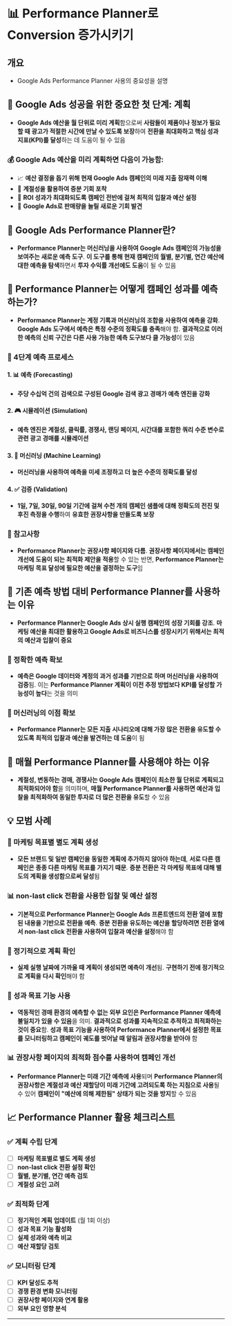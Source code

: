 # 📊 Performance Planner로 Conversion 증가시키기

## 개요
- Google Ads Performance Planner 사용의 중요성을 설명

## 🎯 Google Ads 성공을 위한 중요한 첫 단계: 계획

- **Google Ads 예산을 월 단위로 미리 계획**함으로써 **사람들이 제품이나 정보가 필요할 때 광고가 적절한 시간에 만날 수 있도록 보장**하여 **전환을 최대화하고 핵심 성과 지표(KPI)를 달성**하는 데 도움이 될 수 있음

### 💰 Google Ads 예산을 미리 계획하면 다음이 가능함:

- 📈 **예산 결정을 돕기 위해 현재 Google Ads 캠페인의 미래 지출 잠재력 이해**
- 🌟 **계절성을 활용하여 증분 기회 포착**
- 🎯 **ROI 성과가 최대화되도록 캠페인 전반에 걸쳐 최적의 입찰과 예산 설정**
- 🚀 **Google Ads로 판매량을 늘릴 새로운 기회 발견**

## 🔮 Google Ads Performance Planner란?

- **Performance Planner는 머신러닝을 사용하여 Google Ads 캠페인의 가능성을 보여주는 새로운 예측 도구**. **이 도구를 통해 현재 캠페인의 월별, 분기별, 연간 예산에 대한 예측을 탐색**하면서 **투자 수익률 개선에도 도움**이 될 수 있음

## 🤖 Performance Planner는 어떻게 캠페인 성과를 예측하는가?

- **Performance Planner는 계정 기록과 머신러닝의 조합을 사용하여 예측을 강화**. **Google Ads 도구에서 예측은 특정 수준의 정확도를 충족**해야 함. **결과적으로 이러한 예측의 신뢰 구간은 다른 사용 가능한 예측 도구보다 클 가능성**이 있음

### 🔄 4단계 예측 프로세스

#### 1. 📊 예측 (Forecasting)
- **주당 수십억 건의 검색으로 구성된 Google 검색 광고 경매가 예측 엔진을 강화**

#### 2. 🎮 시뮬레이션 (Simulation)
- **예측 엔진은 계절성, 클릭률, 경쟁사, 랜딩 페이지, 시간대를 포함한 쿼리 수준 변수로 관련 광고 경매를 시뮬레이션**

#### 3. 🧠 머신러닝 (Machine Learning)
- **머신러닝을 사용하여 예측을 미세 조정하고 더 높은 수준의 정확도를 달성**

#### 4. ✅ 검증 (Validation)
- **1일, 7일, 30일, 90일 기간에 걸쳐 수천 개의 캠페인 샘플에 대해 정확도의 전진 및 후진 측정을 수행**하여 **유효한 권장사항을 만들도록 보장**

### 📝 참고사항

- **Performance Planner는 권장사항 페이지와 다름**. **권장사항 페이지에서는 캠페인 개선에 도움이 되는 최적화 제안을 적용**할 수 있는 반면, **Performance Planner는 마케팅 목표 달성에 필요한 예산을 결정하는 도구**임

## 🚀 기존 예측 방법 대비 Performance Planner를 사용하는 이유

- **Performance Planner는 Google Ads 상시 실행 캠페인의 성장 기회를 강조**. **마케팅 예산을 최대한 활용하고 Google Ads로 비즈니스를 성장시키기 위해서는 최적의 예산과 입찰이 중요**

### 🎯 정확한 예측 확보

- **예측은 Google 데이터와 계정의 과거 성과를 기반으로 하며 머신러닝을 사용하여 검증**됨. 이는 **Performance Planner 계획이 이전 추정 방법보다 KPI를 달성할 가능성이 높다**는 것을 의미

### 🤖 머신러닝의 이점 확보

- **Performance Planner는 모든 지출 시나리오에 대해 가장 많은 전환을 유도할 수 있도록 최적의 입찰과 예산을 발견하는 데 도움**이 됨

## 📅 매월 Performance Planner를 사용해야 하는 이유

- **계절성, 변동하는 경매, 경쟁사는 Google Ads 캠페인이 최소한 월 단위로 계획되고 최적화되어야 함**을 의미하며, **매월 Performance Planner를 사용하면 예산과 입찰을 최적화하여 동일한 투자로 더 많은 전환을 유도**할 수 있음

## 💡 모범 사례

### 🎯 마케팅 목표별 별도 계획 생성

- **모든 브랜드 및 일반 캠페인을 동일한 계획에 추가하지 않아야 하는데**, **서로 다른 캠페인은 종종 다른 마케팅 목표를 가지기 때문**. **증분 전환은 각 마케팅 목표에 대해 별도의 계획을 생성함으로써 달성**됨

### 📊 non-last click 전환을 사용한 입찰 및 예산 설정

- **기본적으로 Performance Planner는 Google Ads 프론트엔드의 전환 열에 포함된 내용을 기반으로 전환을 예측**. **증분 전환을 유도하는 예산을 할당하려면 전환 열에서 non-last click 전환을 사용하여 입찰과 예산을 설정**해야 함

### 🔄 정기적으로 계획 확인

- **실제 실행 날짜에 가까울 때 계획이 생성되면 예측이 개선**됨. **구현하기 전에 정기적으로 계획을 다시 확인**해야 함

### 🎯 성과 목표 기능 사용

- **역동적인 경매 환경의 예측할 수 없는 외부 요인은 Performance Planner 예측에 불일치가 있을 수 있음**을 의미. **결과적으로 성과를 지속적으로 추적하고 최적화하는 것이 중요**함. **성과 목표 기능을 사용하여 Performance Planner에서 설정한 목표를 모니터링하고 캠페인이 궤도를 벗어날 때 알림과 권장사항을 받아야** 함

### 📊 권장사항 페이지의 최적화 점수를 사용하여 캠페인 개선

- **Performance Planner는 미래 기간 예측에 사용**되며 **Performance Planner의 권장사항은 계절성과 예산 재할당이 미래 기간에 고려되도록 하는 지침으로 사용**될 수 있어 **캠페인이 "예산에 의해 제한됨" 상태가 되는 것을 방지**할 수 있음

## 📈 Performance Planner 활용 체크리스트

### ✅ 계획 수립 단계
- [ ] **마케팅 목표별로 별도 계획 생성**
- [ ] **non-last click 전환 설정 확인**
- [ ] **월별, 분기별, 연간 예측 검토**
- [ ] **계절성 요인 고려**

### ✅ 최적화 단계
- [ ] **정기적인 계획 업데이트** (월 1회 이상)
- [ ] **성과 목표 기능 활성화**
- [ ] **실제 성과와 예측 비교**
- [ ] **예산 재할당 검토**

### ✅ 모니터링 단계
- [ ] **KPI 달성도 추적**
- [ ] **경쟁 환경 변화 모니터링**
- [ ] **권장사항 페이지와 연계 활용**
- [ ] **외부 요인 영향 분석**

---
